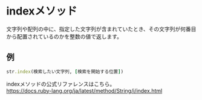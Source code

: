 # indexメソッド
文字列や配列の中に、指定した文字列が含まれていたとき、その文字列が何番目から配置されているのかを整数の値で返します。

## 例
```ruby
str.index(検索したい文字列, [検索を開始する位置])
```




indexメソッドの公式リファレンスはこちら。<br>
https://docs.ruby-lang.org/ja/latest/method/String/i/index.html
